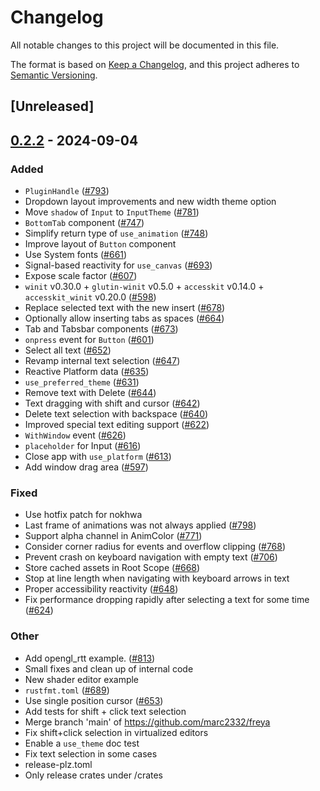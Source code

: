 # Changelog
All notable changes to this project will be documented in this file.

The format is based on [Keep a Changelog](https://keepachangelog.com/en/1.0.0/),
and this project adheres to [Semantic Versioning](https://semver.org/spec/v2.0.0.html).

## [Unreleased]

## [0.2.2](https://github.com/PlayForm/Freya/compare/freya-hooks-v0.2.1...freya-hooks-v0.2.2) - 2024-09-04

### Added
- `PluginHandle` ([#793](https://github.com/PlayForm/Freya/pull/793))
- Dropdown layout improvements and new width theme option
- Move `shadow` of `Input` to `InputTheme` ([#781](https://github.com/PlayForm/Freya/pull/781))
- `BottomTab` component ([#747](https://github.com/PlayForm/Freya/pull/747))
- Simplify return type of `use_animation` ([#748](https://github.com/PlayForm/Freya/pull/748))
- Improve layout of `Button` component
- Use System fonts ([#661](https://github.com/PlayForm/Freya/pull/661))
- Signal-based reactivity for `use_canvas` ([#693](https://github.com/PlayForm/Freya/pull/693))
- Expose scale factor ([#607](https://github.com/PlayForm/Freya/pull/607))
- `winit` v0.30.0 + `glutin-winit` v0.5.0 + `accesskit` v0.14.0 + `accesskit_winit` v0.20.0  ([#598](https://github.com/PlayForm/Freya/pull/598))
- Replace selected text with the new insert ([#678](https://github.com/PlayForm/Freya/pull/678))
- Optionally allow inserting tabs as spaces ([#664](https://github.com/PlayForm/Freya/pull/664))
- Tab and Tabsbar components ([#673](https://github.com/PlayForm/Freya/pull/673))
- `onpress` event for `Button` ([#601](https://github.com/PlayForm/Freya/pull/601))
- Select all text ([#652](https://github.com/PlayForm/Freya/pull/652))
- Revamp internal text selection ([#647](https://github.com/PlayForm/Freya/pull/647))
- Reactive Platform data ([#635](https://github.com/PlayForm/Freya/pull/635))
- `use_preferred_theme` ([#631](https://github.com/PlayForm/Freya/pull/631))
- Remove text with Delete ([#644](https://github.com/PlayForm/Freya/pull/644))
- Text dragging with shift and cursor ([#642](https://github.com/PlayForm/Freya/pull/642))
- Delete text selection with backspace ([#640](https://github.com/PlayForm/Freya/pull/640))
- Improved special text editing support ([#622](https://github.com/PlayForm/Freya/pull/622))
- `WithWindow` event ([#626](https://github.com/PlayForm/Freya/pull/626))
- `placeholder` for Input ([#616](https://github.com/PlayForm/Freya/pull/616))
- Close app with `use_platform` ([#613](https://github.com/PlayForm/Freya/pull/613))
- Add window drag area ([#597](https://github.com/PlayForm/Freya/pull/597))

### Fixed
- Use hotfix patch for nokhwa
- Last frame of animations was not always applied ([#798](https://github.com/PlayForm/Freya/pull/798))
- Support alpha channel in AnimColor ([#771](https://github.com/PlayForm/Freya/pull/771))
- Consider corner radius for events and overflow clipping ([#768](https://github.com/PlayForm/Freya/pull/768))
- Prevent crash on keyboard navigation with empty text ([#706](https://github.com/PlayForm/Freya/pull/706))
- Store cached assets in Root Scope ([#668](https://github.com/PlayForm/Freya/pull/668))
- Stop at line length when navigating with keyboard arrows in text
- Proper accessibility reactivity ([#648](https://github.com/PlayForm/Freya/pull/648))
- Fix performance dropping rapidly after selecting a text for some time ([#624](https://github.com/PlayForm/Freya/pull/624))

### Other
- Add opengl_rtt example. ([#813](https://github.com/PlayForm/Freya/pull/813))
- Small fixes and clean up of internal code
- New shader editor example
- `rustfmt.toml` ([#689](https://github.com/PlayForm/Freya/pull/689))
- Use single position cursor ([#653](https://github.com/PlayForm/Freya/pull/653))
- Add tests for shift + click text selection
- Merge branch 'main' of https://github.com/marc2332/freya
- Fix shift+click selection in virtualized editors
- Enable a `use_theme` doc test
- Fix text selection in some cases
- release-plz.toml
- Only release crates under /crates
